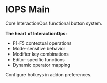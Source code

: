 # IOPS Main

Core InteractionOps functional button system.

**The heart of InteractionOps:**
- F1-F5 contextual operations
- Mode-sensitive behavior
- Modifier key combinations
- Editor-specific functions
- Dynamic operator mapping

Configure hotkeys in addon preferences.
